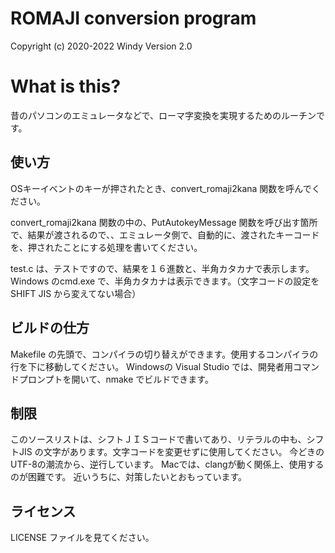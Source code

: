 # ROMAJI conversion program

Copyright (c) 2020-2022 Windy
Version 2.0


# What is this?

昔のパソコンのエミュレータなどで、ローマ字変換を実現するためのルーチンです。



## 使い方

OSキーイベントのキーが押されたとき、convert_romaji2kana 関数を呼んでください。

convert_romaji2kana 関数の中の、PutAutokeyMessage 関数を呼び出す箇所で、結果が渡されるので、、エミュレータ側で、自動的に、渡されたキーコードを、押されたことにする処理を書いてください。


test.c は、テストですので、結果を１６進数と、半角カタカナで表示します。
Windows のcmd.exe で、半角カタカナは表示できます。（文字コードの設定を SHIFT JIS から変えてない場合）


## ビルドの仕方

Makefile の先頭で、コンパイラの切り替えができます。使用するコンパイラの行を下に移動してください。
Windowsの Visual Studio では、開発者用コマンドプロンプトを開いて、nmake でビルドできます。


## 制限

このソースリストは、シフトＪＩＳコードで書いてあり、リテラルの中も、シフトJIS の文字があります。文字コードを変更せずに使用してください。
今どきのUTF-8の潮流から、逆行しています。
Macでは、clangが動く関係上、使用するのが困難です。
近いうちに、対策したいとおもっています。


## ライセンス

LICENSE ファイルを見てください。
